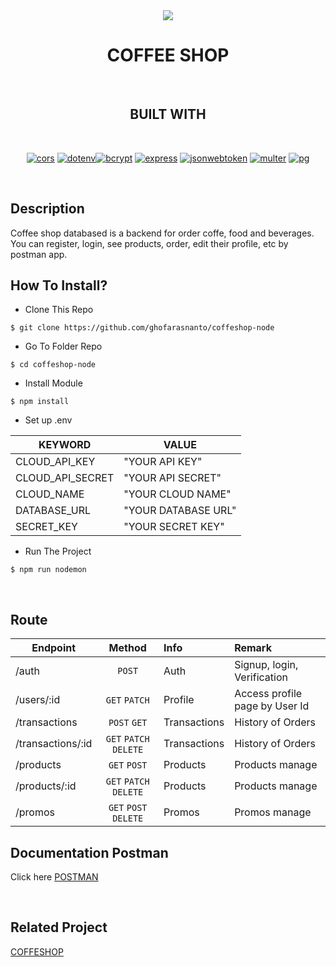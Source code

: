 <div align="center">
  <img src="public/images/favi.ico">
  <h1>COFFEE SHOP</h1>

<br/>

## BUILT WITH

<br/>

[![cors](https://img.shields.io/badge/cors-2.8.5-blue)](https://www.npmjs.com/package/cors) [![dotenv](https://img.shields.io/badge/dotenv-16.0.0-brightgreen)](https://www.npmjs.com/package/dotenv)[![bcrypt](https://img.shields.io/badge/bcrypt-5.0.1-purple)](https://www.npmjs.com/package/bcrypt) [![express](https://img.shields.io/badge/Express-4.18.0-green)](https://www.npmjs.com/package/express) [![jsonwebtoken](https://img.shields.io/badge/jsonwebtoken-8.5.1-yellowgreen)](https://www.npmjs.com/package/jsonwebtoken) [![multer](https://img.shields.io/badge/multer-1.4.4-purple)](https://www.npmjs.com/package/multer) [![pg](https://img.shields.io/badge/pg-8.7.3-orange)](https://www.npmjs.com/package/pg)

<br/>

</div>

## Description

Coffee shop databased is a backend for order coffe, food and beverages. You can register, login, see products, order, edit their profile, etc by postman app.

## How To Install?

- Clone This Repo

```shell
$ git clone https://github.com/ghofarasnanto/coffeshop-node
```

- Go To Folder Repo

```shell
$ cd coffeshop-node
```

- Install Module

```shell
$ npm install
```

- Set up .env

| KEYWORD          | VALUE               |
| ---------------- | ------------------- |
| CLOUD_API_KEY    | "YOUR API KEY"      |
| CLOUD_API_SECRET | "YOUR API SECRET"   |
| CLOUD_NAME       | "YOUR CLOUD NAME"   |
| DATABASE_URL     | "YOUR DATABASE URL" |
| SECRET_KEY       | "YOUR SECRET KEY"   |

- Run The Project

```shell
$ npm run nodemon
```

<br/>

## Route

| Endpoint          |         Method         | Info         | Remark                         |
| ----------------- | :--------------------: | :----------- | :----------------------------- |
| /auth             |         `POST`         | Auth         | Signup, login, Verification    |
| /users/:id        |     `GET` `PATCH`      | Profile      | Access profile page by User Id |
| /transactions     |      `POST` `GET`      | Transactions | History of Orders              |
| /transactions/:id | `GET` `PATCH` `DELETE` | Transactions | History of Orders              |
| /products         |      `GET` `POST`      | Products     | Products manage                |
| /products/:id     | `GET` `PATCH` `DELETE` | Products     | Products manage                |
| /promos           | `GET` `POST` `DELETE`  | Promos       | Promos manage                  |

## Documentation Postman

Click here [POSTMAN](https://documenter.getpostman.com/view/18740291/UzBnrSrc)

<br/>

## Related Project

[COFFESHOP](hhttps://github.com/ghofarasnanto/React-Commerce/)
